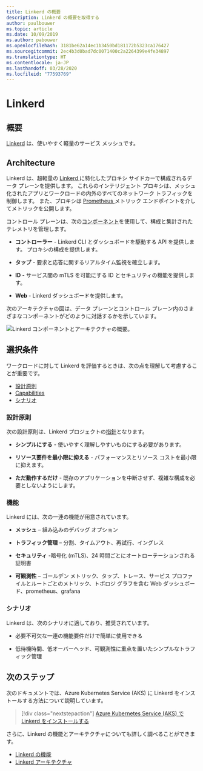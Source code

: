```yaml
---
title: Linkerd の概要
description: Linkerd の概要を取得する
author: paulbouwer
ms.topic: article
ms.date: 10/09/2019
ms.author: pabouwer
ms.openlocfilehash: 3181be62a14ec1b3450bd181172b5323ca176427
ms.sourcegitcommit: 2ec4b3d0bad7dc0071400c2a2264399e4fe34897
ms.translationtype: HT
ms.contentlocale: ja-JP
ms.lasthandoff: 03/28/2020
ms.locfileid: "77593769"
---
```

# <a name="linkerd"></a>Linkerd

## <a name="overview"></a>概要

[Linkerd][linkerd] は、使いやすく軽量のサービス メッシュです。

## <a name="architecture"></a>Architecture

Linkerd は、超軽量の [Linkerd ][linkerd-proxy] に特化したプロキシ サイドカーで構成されるデータ プレーンを提供します。 これらのインテリジェント プロキシは、メッシュ化されたアプリとワークロードの内外のすべてのネットワーク トラフィックを制御します。 また、プロキシは [Prometheus ][prometheus] メトリック エンドポイントを介してメトリックを公開します。

コントロール プレーンは、次の[コンポーネント][linkerd-architecture]を使用して、構成と集計されたテレメトリを管理します。

- **コントローラー** - Linkerd CLI とダッシュボードを駆動する API を提供します。 プロキシの構成を提供します。

- **タップ** - 要求と応答に関するリアルタイム監視を確立します。

- **ID** - サービス間の mTLS を可能にする ID とセキュリティの機能を提供します。

- **Web** - Linkerd ダッシュボードを提供します。


次のアーキテクチャの図は、データ プレーンとコントロール プレーン内のさまざまなコンポーネントがどのように対話するかを示しています。


![Linkerd コンポーネントとアーキテクチャの概要。](media/servicemesh/linkerd/about-architecture.png)


## <a name="selection-criteria"></a>選択条件

ワークロードに対して Linkerd を評価するときは、次の点を理解して考慮することが重要です。

- [設計原則](#design-principles)
- [Capabilities](#capabilities)
- [シナリオ](#scenarios)


### <a name="design-principles"></a>設計原則

次の設計原則は、Linkerd プロジェクトの[指針][design-principles]となります。

- **シンプルにする** - 使いやすく理解しやすいものにする必要があります。

- **リソース要件を最小限に抑える** - パフォーマンスとリソース コストを最小限に抑えます。

- **ただ動作するだけ** - 既存のアプリケーションを中断させず、複雑な構成を必要としないようにします。


### <a name="capabilities"></a>機能

Linkerd には、次の一連の機能が用意されています。

- **メッシュ** – 組み込みのデバッグ オプション

- **トラフィック管理** – 分割、タイムアウト、再試行、イングレス

- **セキュリティ** -暗号化 (mTLS)、24 時間ごとにオートローテーションされる証明書

- **可観測性**  – ゴールデン メトリック、タップ、トレース、サービス プロファイルとルートごとのメトリック、トポロジ グラフを含む Web ダッシュボード、prometheus、grafana


### <a name="scenarios"></a>シナリオ

Linkerd は、次のシナリオに適しており、推奨されています。

- 必要不可欠な一連の機能要件だけで簡単に使用できる

- 低待機時間、低オーバーヘッド、可観測性に重点を置いたシンプルなトラフィック管理


## <a name="next-steps"></a>次のステップ

次のドキュメントでは、Azure Kubernetes Service (AKS) に Linkerd をインストールする方法について説明しています。

> [!div class="nextstepaction"]
> [Azure Kubernetes Service (AKS) で Linkerd をインストールする][linkerd-install]

さらに、Linkerd の機能とアーキテクチャについても詳しく調べることができます。

- [Linkerd の機能][linkerd-features]
- [Linkerd アーキテクチャ][linkerd-architecture]

<!-- LINKS - external -->
[linkerd]: https://linkerd.io/2/overview/
[linkerd-architecture]: https://linkerd.io/2/reference/architecture/
[linkerd-features]: https://linkerd.io/2/features/
[design-principles]: https://linkerd.io/2/design-principles/
[linkerd-proxy]: https://github.com/linkerd/linkerd2-proxy

[grafana]: https://grafana.com/
[prometheus]: https://prometheus.io/

<!-- LINKS - internal -->
[linkerd-install]: ./servicemesh-linkerd-install.md